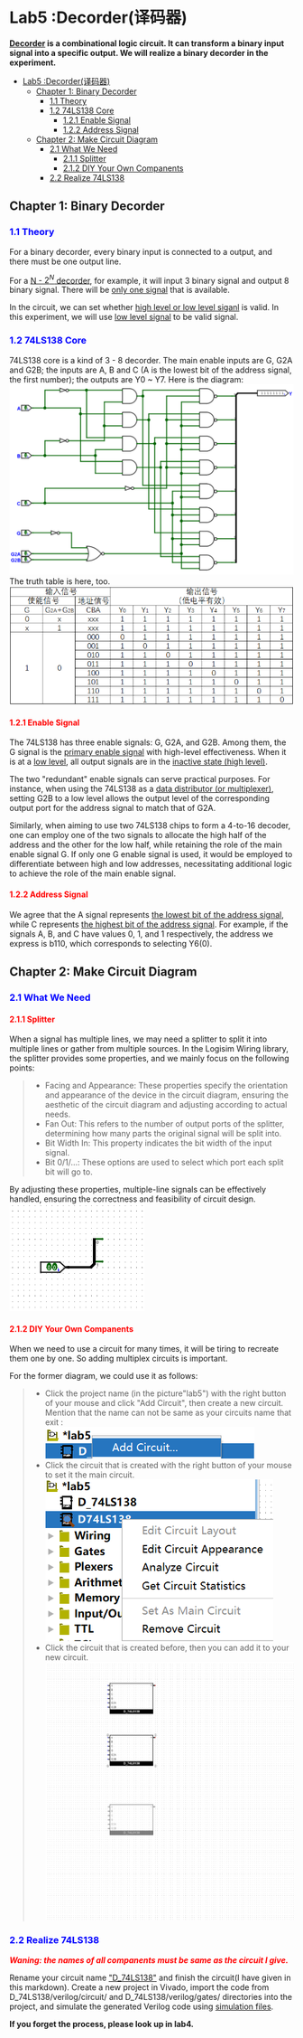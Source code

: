 # Lab5 :Decorder(译码器)
**<a href="https://en.wikipedia.org/wiki/Decoder">Decorder</a> is a combinational logic circuit. It can transform a binary input signal into a specific output. We will realize a binary decorder in the experiment.**

- [Lab5 :Decorder(译码器)](#lab5-decorder译码器)
  - [Chapter 1: Binary Decorder](#chapter-1-binary-decorder)
    - [1.1 Theory](#11-theory)
    - [1.2 74LS138 Core](#12-74ls138-core)
      - [1.2.1 Enable Signal](#121-enable-signal)
      - [1.2.2 Address Signal](#122-address-signal)
  - [Chapter 2: Make Circuit Diagram](#chapter-2-make-circuit-diagram)
    - [2.1 What We Need](#21-what-we-need)
      - [2.1.1 Splitter](#211-splitter)
      - [2.1.2 DIY Your Own Companents](#212-diy-your-own-companents)
    - [2.2 Realize 74LS138](#22-realize-74ls138)


## Chapter 1: Binary Decorder
### <font color=blue>1.1 Theory</font>
  For a binary decorder, every binary input is connected to a output, and there must be one output line.

  For a <u>N - $2^N$ decorder</u>, for example, it will input 3 binary signal and output 8 binary signal. There will be <u>only one signal</u> that is available.

  In the circuit, we can set whether <u>high level or low level siganl</u> is valid. In this experiment, we will use <u>low level signal</u> to be valid signal.

### <font color=blue>1.2 74LS138 Core</font>
  74LS138 core is a kind of 3 - 8 decorder. The main enable inputs are G, G2A and G2B; the inputs are A, B and C (A is the lowest bit of the address signal, the first number); the outputs are Y0 ~ Y7. Here is the diagram:
  <br />![alt text](D_74LS138_sch.png)<br />
  The truth table is here, too.
  <br />![alt text](truth_table.png)<br />

#### <font color=red>1.2.1 Enable Signal</font>
  The 74LS138 has three enable signals: G, G2A, and G2B. Among them, the G signal is the <u>primary enable signal</u> with high-level effectiveness. When it is at a <u>low level</u>, all output signals are in the <u>inactive state (high level)</u>.

  The two "redundant" enable signals can serve practical purposes. For instance, when using the 74LS138 as a <u>data distributor (or multiplexer)</u>, setting G2B to a low level allows the output level of the corresponding output port for the address signal to match that of G2A.

  Similarly, when aiming to use two 74LS138 chips to form a 4-to-16 decoder, one can employ one of the two signals to allocate the high half of the address and the other for the low half, while retaining the role of the main enable signal G. If only one G enable signal is used, it would be employed to differentiate between high and low addresses, necessitating additional logic to achieve the role of the main enable signal.

#### <font color=red>1.2.2 Address Signal</font>
  We agree that the A signal represents <u>the lowest bit of the address signal</u>, while C represents <u>the highest bit of the address signal</u>. For example, if the signals A, B, and C have values 0, 1, and 1 respectively, the address we express is b110, which corresponds to selecting Y6(0).

## Chapter 2: Make Circuit Diagram
### <font color=blue>2.1 What We Need</font>
#### <font color=red>2.1.1 Splitter</font>
  When a signal has multiple lines, we may need a splitter to split it into multiple lines or gather from multiple sources. In the Logisim Wiring library, the splitter provides some properties, and we mainly focus on the following points:

  > + Facing and Appearance: These properties specify the orientation and appearance of the device in the circuit diagram, ensuring the aesthetic of the circuit diagram and adjusting according to actual needs.
  > + Fan Out: This refers to the number of output ports of the splitter, determining how many parts the original signal will be split into.
  > + Bit Width In: This property indicates the bit width of the input signal.
  > + Bit 0/1/...: These options are used to select which port each split bit will go to.

  By adjusting these properties, multiple-line signals can be effectively handled, ensuring the correctness and feasibility of circuit design.
  <br />![alt text](image.png)<br />

#### <font color=red>2.1.2 DIY Your Own Companents</font>
  When we need to use a circuit for many times, it will be tiring to recreate them one by one. So adding multiplex circuits is important.

  For the former diagram, we could use it as follows:
  > + Click the project name (in the picture"lab5") with the right button of your mouse and click "Add Circuit", then create a new circuit. Mention that the name can not be same as your circuits name that exit :
  <br />![alt text](image-1.png) <br />
  > + Click the circuit that is created with the right button of your mouse to set it the main circuit.
  <br />![alt text](image-2.png)<br />
  > + Click the circuit that is created before, then you can add it to your new circuit.
  <br />![alt text](image-3.png)<br />

### <font color=blue>2.2 Realize 74LS138</font>

  ***<font color=red>Waning: the names of all companents must be same as the circuit I give.</font>***
  
  Rename your circuit name <u>"D_74LS138"</u> and finish the circuit(I have given in this markdown). Create a new project in Vivado, import the code from D_74LS138/verilog/circuit/ and D_74LS138/verilog/gates/ directories into the project, and simulate the generated Verilog code using [simulation files](D_74LS138_tb.v).

  **If you forget the process, please look up in lab4.**
